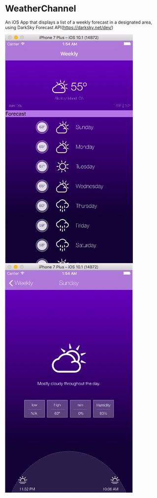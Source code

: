 # WeatherChannel

An iOS App that displays a list of a weekly forecast in a designated area, using DarkSky Forecast API(https://darksky.net/dev/)

![WeatherChannel1](ImagesForReadMe/WeatherChannel1.png)
![WeatherChannel2](ImagesForReadMe/WeatherChannel2.png)
